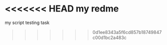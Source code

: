 <<<<<<< HEAD
my redme
=======
my script testing task
>>>>>>> 0d1ee8343a5f6cd857b18749847c00d1bc2a483c
